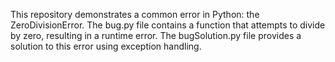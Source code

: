 This repository demonstrates a common error in Python: the ZeroDivisionError. The bug.py file contains a function that attempts to divide by zero, resulting in a runtime error. The bugSolution.py file provides a solution to this error using exception handling.